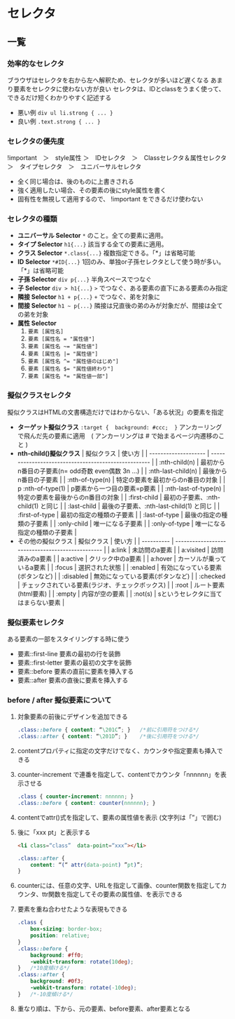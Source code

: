 # セレクタ

## 一覧

### 効率的なセレクタ

ブラウザはセレクタを右から左へ解釈ため、セレクタが多いほど遅くなる
あまり要素をセレクタに使わない方が良い
セレクタは、IDとclassをうまく使って、できるだけ短くわかりやすく記述する

* 悪い例
    `div ul li.strong { ... }`
* 良い例
    `.text.strong { ... }`

### セレクタの優先度

!important　＞　style属性
＞　IDセレクタ　＞　Classセレクタ＆属性セレクタ
＞　タイプセレクタ　＞　ユニバーサルセレクタ

* 全く同じ場合は、後のものに上書きされる
* 強く適用したい場合、その要素の後にstyle属性を書く
* 固有性を無視して適用するので、 !important をできるだけ使わない

### セレクタの種類

* **ユニバーサル Selector**
    `*` のこと。全ての要素に適用。
* **タイプ Selector**
    `h1{...}`
    該当する全ての要素に適用。
* **クラス Selector**
    `*.class{...}`
    複数指定できる。「*」は省略可能
* **ID Selector**
    `*#ID{...}`
    1回のみ、単独or子孫セレクタとして使う時が多い。「*」は省略可能
* **子孫 Selector**
    `div p{...}`
    半角スペースでつなぐ
* **子 Selector**
    `div > h1{...}`
    `>` でつなぐ、ある要素の直下にある要素のみ指定
* **隣接 Selector**
    `h1 + p{...}`
    `+` でつなぐ、弟を対象に
* **間接 Selector**
    `h1 ~ p{...}`
    隣接は兄直後の弟のみが対象だが、間接は全ての弟を対象
* **属性 Selector**
    1. `要素 [属性名]`
    2. `要素 [属性名 = "属性値"]`
    3. `要素 [属性名 ~= "属性値"]`
    4. `要素 [属性名 |= "属性値"]`
    5. `要素 [属性名 ^= "属性値のはじめ"]`
    6. `要素 [属性名 $= "属性値終わり"]`
    7. `要素 [属性名 *= "属性値一部"]`

### 擬似クラスセレクタ

擬似クラスはHTMLの文書構造だけではわからない、「ある状況」の要素を指定

* **ターゲット擬似クラス**
    `:target {  background: #ccc;  }`
    アンカーリングで飛んだ先の要素に適用　( アンカーリングは # で始まるページ内遷移のこと )
* **nth-child()擬似クラス**
    | 擬似クラス           | 使い方                                               |
    | -------------------- | ---------------------------------------------------- |
    | :nth-child(n)        | 最初からn番目の子要素(n= odd奇数  even偶数  3n  ...) |
    | :nth-last-child(n)   | 最後からn番目の子要素                                |
    | :nth-of-type(n)      | 特定の要素を最初からのn番目の対象                    |
    | p :nth-of-type(1)    | p要素から一つ目の要素=p要素                          |
    | :nth-last-of-type(n) | 特定の要素を最後からのn番目の対象                    |
    | :first-child         | 最初の子要素、:nth-child(1) と同じ                   |
    | :last-child          | 最後の子要素、:nth-last-child(1) と同じ              |
    | :first-of-type       | 最初の指定の種類の子要素                             |
    | :last-of-type        | 最後の指定の種類の子要素                             |
    | :only-child          | 唯一になる子要素                                     |
    | :only-of-type        | 唯一になる指定の種類の子要素                         |
* その他の擬似クラス
    | 擬似クラス | 使い方                                           |
    | ---------- | ------------------------------------------------ |
    | a:link     | 未訪問のa要素                                    |
    | a:visited  | 訪問済みのa要素                                  |
    | a:active   | クリック中のa要素                                |
    | a:hover    | カーソルが乗っているa要素                        |
    | :focus     | 選択された状態                                   |
    | :enabled   | 有効になっている要素(ボタンなど)                 |
    | :disabled  | 無効になっている要素(ボタンなど)                 |
    | :checked   | チェックされている要素(ラジオ、チェックボックス) |
    | :root      | ルート要素(html要素)                             |
    | :empty     | 内容が空の要素                                   |
    | :not(s)    | sというセレクタに当てはまらない要素              |

### 擬似要素セレクタ

ある要素の一部をスタイリングする時に使う

* 要素::first-line
    要素の最初の行を装飾
* 要素::first-letter
    要素の最初の文字を装飾
* 要素::before
    要素の直前に要素を挿入する
* 要素::after
    要素の直後に要素を挿入する

### before / after 擬似要素について

1. 対象要素の前後にデザインを追加できる

    ```css
    .class::before { content: “\201C”; }   /*前に引用符をつける*/
    .class::after { content: “\201D”; }    /*後に引用符をつける*/
    ```

2. contentプロパティに指定の文字だけでなく、カウンタや指定要素も挿入できる
3. counter-increment で連番を指定して、contentでカウンタ「nnnnnn」を表示させる

    ```css
    .class { counter-increment: nnnnnn; }
    .class::before { content: counter(nnnnnn); }
    ```

4. contentでattr()式を指定して、要素の属性値を表示 (文字列は「”」で囲む)
5. 後に「xxx pt」と表示する

    ```html
    <li class=“class”  data-point=“xxx”></li>
    ```

    ```css
    .class::after {
        content: “(“ attr(data-point) ”pt)”;
    }
    ```

6. counterには、任意の文字、URLを指定して画像、counter関数を指定してカウンタ、ttr関数を指定してその要素の属性値、を表示できる
7. 要素を重ね合わせたような表現もできる

    ```css
    .class {
        box-sizing: border-box;
        position: relative;
    }
    .class::before {
        background: #ff0;
        -webkit-transform: rotate(10deg);
    }   /*10度傾ける*/
    .class::after {
        background: #0f3;
        -webkit-transform: rotate(-10deg);
    }   /*-10度傾ける*/
    ```

8. 重なり順は、下から、元の要素、before要素、after要素となる
